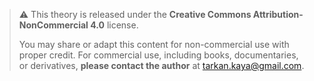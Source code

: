 > ⚠️ This theory is released under the **Creative Commons Attribution-NonCommercial 4.0** license.
> 
> You may share or adapt this content for non-commercial use with proper credit. For commercial use, including books, documentaries, or derivatives, **please contact the author** at tarkan.kaya@gmail.com.
